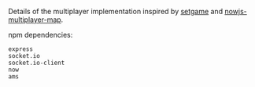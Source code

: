 Details of the multiplayer implementation inspired by [setgame](https://github.com/vincentwoo/setgame) and [nowjs-multiplayer-map](https://github.com/rockhowse/nowjs-multiplayer-map).

npm dependencies:

    express
    socket.io
    socket.io-client
    now
    ams
